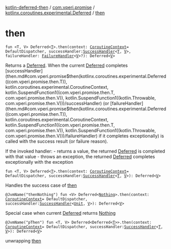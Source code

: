 [kotlin-deferred-then](../../index.md) / [com.vperi.promise](../index.md) / [kotlinx.coroutines.experimental.Deferred](index.md) / [then](./then.md)

# then

`fun <T, V> Deferred<`[`T`](then.md#T)`>.then(context: `[`CoroutineContext`](https://kotlinlang.org/api/latest/jvm/stdlib/kotlin.coroutines.experimental/-coroutine-context/index.html)` = DefaultDispatcher, successHandler: `[`SuccessHandler`](../-success-handler.md)`<`[`T`](then.md#T)`, `[`V`](then.md#V)`>, failureHandler: `[`FailureHandler`](../-failure-handler.md)`<`[`V`](then.md#V)`>?): Deferred<`[`V`](then.md#V)`>`

Returns a [Deferred](#). When the current [Deferred](#) completes
[successHandler](then.md#com.vperi.promise$then(kotlinx.coroutines.experimental.Deferred((com.vperi.promise.then.T)), kotlin.coroutines.experimental.CoroutineContext, kotlin.SuspendFunction1((com.vperi.promise.then.T, com.vperi.promise.then.V)), kotlin.SuspendFunction1((kotlin.Throwable, com.vperi.promise.then.V)))/successHandler) (or [failureHandler](then.md#com.vperi.promise$then(kotlinx.coroutines.experimental.Deferred((com.vperi.promise.then.T)), kotlin.coroutines.experimental.CoroutineContext, kotlin.SuspendFunction1((com.vperi.promise.then.T, com.vperi.promise.then.V)), kotlin.SuspendFunction1((kotlin.Throwable, com.vperi.promise.then.V)))/failureHandler) if it completes exceptionally)
is called with the success result (or failure reason).

If the invoked handler:
    - returns a value, the returned [Deferred](#) is completed with that value
    - throws an exception, the returned [Deferred](#) completes exceptionally with the exception

`fun <T, V> Deferred<`[`T`](then.md#T)`>.then(context: `[`CoroutineContext`](https://kotlinlang.org/api/latest/jvm/stdlib/kotlin.coroutines.experimental/-coroutine-context/index.html)` = DefaultDispatcher, successHandler: `[`SuccessHandler`](../-success-handler.md)`<`[`T`](then.md#T)`, `[`V`](then.md#V)`>): Deferred<`[`V`](then.md#V)`>`

Handles the success case of [then](./then.md)

`@JvmName("thenNothing") fun <V> Deferred<`[`Nothing`](https://kotlinlang.org/api/latest/jvm/stdlib/kotlin/-nothing/index.html)`>.then(context: `[`CoroutineContext`](https://kotlinlang.org/api/latest/jvm/stdlib/kotlin.coroutines.experimental/-coroutine-context/index.html)` = DefaultDispatcher, successHandler: `[`SuccessHandler`](../-success-handler.md)`<`[`Unit`](https://kotlinlang.org/api/latest/jvm/stdlib/kotlin/-unit/index.html)`, `[`V`](then.md#V)`>): Deferred<`[`V`](then.md#V)`>`

Special case when current [Deferred](#) returns [Nothing](https://kotlinlang.org/api/latest/jvm/stdlib/kotlin/-nothing/index.html)

`@JvmName("pThen") fun <T, V> Deferred<Deferred<`[`T`](then.md#T)`>>.then(context: `[`CoroutineContext`](https://kotlinlang.org/api/latest/jvm/stdlib/kotlin.coroutines.experimental/-coroutine-context/index.html)` = DefaultDispatcher, successHandler: `[`SuccessHandler`](../-success-handler.md)`<`[`T`](then.md#T)`, `[`V`](then.md#V)`>): Deferred<`[`V`](then.md#V)`>`

unwrapping [then](./then.md)

